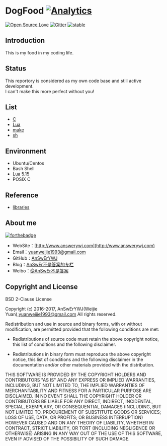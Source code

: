 # DogFood [![Analytics](https://ga-beacon.appspot.com/UA-79885141-1/welcome-page)](https://github.com/AnSwErYWJ/DogFood)
[![Open Source Love](https://badges.frapsoft.com/os/v1/open-source.png?v=103)](https://github.com/ellerbrock/open-source-badge/)
[![Gitter](https://badges.gitter.im/AnSwErYWJ/DogFood.svg)](https://gitter.im/AnSwErYWJ/DogFood?utm_source=badge&utm_medium=badge&utm_campaign=pr-badge)
[![stable](http://badges.github.io/stability-badges/dist/stable.svg)](http://github.com/badges/stability-badges)

## Introduction
This is my food in my coding life.

## Status
This reportory is considered as my own code base and still active development.  
I can't make this more perfect without you!

## List
+ [C](https://github.com/AnSwErYWJ/DogFood/tree/master/C)
+ [Lua](https://github.com/AnSwErYWJ/DogFood/tree/master/Lua)
+ [make](https://github.com/AnSwErYWJ/DogFood/tree/master/make)
+ [sh](https://github.com/AnSwErYWJ/DogFood/tree/master/sh)

## Environment
+ Ubuntu/Centos 
+ Bash Shell 
+ Lua 5.15
+ POSIX C

## Reference
- [libraries](https://github.com/gozfree/libraries)

## About me
[![forthebadge](http://forthebadge.com/images/badges/ages-20-30.svg)](http://forthebadge.com)
- WebSite：[http://www.answerywj.com](http://www.answerywj.com)
- Email：[yuanweijie1993@gmail.com](https://mail.google.com)
- GitHub：[AnSwErYWJ](https://github.com/AnSwErYWJ)
- Blog：[AnSwEr不是答案的专栏](http://blog.csdn.net/u011192270)
- Weibo：[@AnSwEr不是答案](http://weibo.com/1783591593)

## Copyright and License
BSD 2-Clause License

Copyright (c) 2016-2017, AnSwErYWJ(Weijie Yuan),yuanweijie1993@gmail.com
All rights reserved.

Redistribution and use in source and binary forms, with or without
modification, are permitted provided that the following conditions are met:

* Redistributions of source code must retain the above copyright notice, this
  list of conditions and the following disclaimer.

* Redistributions in binary form must reproduce the above copyright notice,
  this list of conditions and the following disclaimer in the documentation
  and/or other materials provided with the distribution.

THIS SOFTWARE IS PROVIDED BY THE COPYRIGHT HOLDERS AND CONTRIBUTORS "AS IS"
AND ANY EXPRESS OR IMPLIED WARRANTIES, INCLUDING, BUT NOT LIMITED TO, THE
IMPLIED WARRANTIES OF MERCHANTABILITY AND FITNESS FOR A PARTICULAR PURPOSE ARE
DISCLAIMED. IN NO EVENT SHALL THE COPYRIGHT HOLDER OR CONTRIBUTORS BE LIABLE
FOR ANY DIRECT, INDIRECT, INCIDENTAL, SPECIAL, EXEMPLARY, OR CONSEQUENTIAL
DAMAGES (INCLUDING, BUT NOT LIMITED TO, PROCUREMENT OF SUBSTITUTE GOODS OR
SERVICES; LOSS OF USE, DATA, OR PROFITS; OR BUSINESS INTERRUPTION) HOWEVER
CAUSED AND ON ANY THEORY OF LIABILITY, WHETHER IN CONTRACT, STRICT LIABILITY,
OR TORT (INCLUDING NEGLIGENCE OR OTHERWISE) ARISING IN ANY WAY OUT OF THE USE
OF THIS SOFTWARE, EVEN IF ADVISED OF THE POSSIBILITY OF SUCH DAMAGE.
